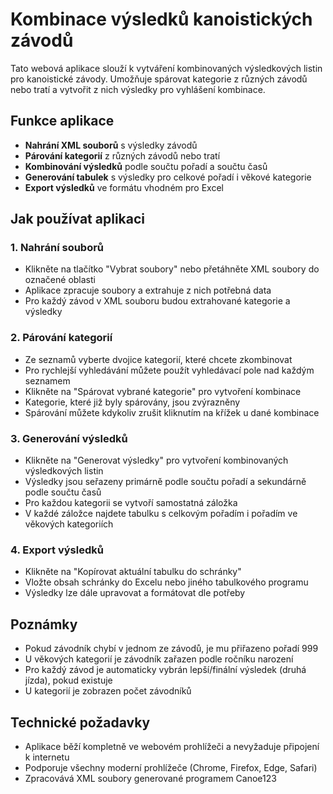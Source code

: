 # Kombinace výsledků kanoistických závodů

Tato webová aplikace slouží k vytváření kombinovaných výsledkových listin pro kanoistické závody. Umožňuje spárovat kategorie z různých závodů nebo tratí a vytvořit z nich výsledky pro vyhlášení kombinace.

## Funkce aplikace

- **Nahrání XML souborů** s výsledky závodů
- **Párování kategorií** z různých závodů nebo tratí
- **Kombinování výsledků** podle součtu pořadí a součtu časů
- **Generování tabulek** s výsledky pro celkové pořadí i věkové kategorie
- **Export výsledků** ve formátu vhodném pro Excel

## Jak používat aplikaci

### 1. Nahrání souborů
- Klikněte na tlačítko "Vybrat soubory" nebo přetáhněte XML soubory do označené oblasti
- Aplikace zpracuje soubory a extrahuje z nich potřebná data
- Pro každý závod v XML souboru budou extrahované kategorie a výsledky

### 2. Párování kategorií
- Ze seznamů vyberte dvojice kategorií, které chcete zkombinovat
- Pro rychlejší vyhledávání můžete použít vyhledávací pole nad každým seznamem
- Klikněte na "Spárovat vybrané kategorie" pro vytvoření kombinace
- Kategorie, které již byly spárovány, jsou zvýrazněny
- Spárování můžete kdykoliv zrušit kliknutím na křížek u dané kombinace

### 3. Generování výsledků
- Klikněte na "Generovat výsledky" pro vytvoření kombinovaných výsledkových listin
- Výsledky jsou seřazeny primárně podle součtu pořadí a sekundárně podle součtu časů
- Pro každou kategorii se vytvoří samostatná záložka
- V každé záložce najdete tabulku s celkovým pořadím i pořadím ve věkových kategoriích

### 4. Export výsledků
- Klikněte na "Kopírovat aktuální tabulku do schránky"
- Vložte obsah schránky do Excelu nebo jiného tabulkového programu
- Výsledky lze dále upravovat a formátovat dle potřeby

## Poznámky

- Pokud závodník chybí v jednom ze závodů, je mu přiřazeno pořadí 999
- U věkových kategorií je závodník zařazen podle ročníku narození
- Pro každý závod je automaticky vybrán lepší/finální výsledek (druhá jízda), pokud existuje
- U kategorií je zobrazen počet závodníků

## Technické požadavky

- Aplikace běží kompletně ve webovém prohlížeči a nevyžaduje připojení k internetu
- Podporuje všechny moderní prohlížeče (Chrome, Firefox, Edge, Safari)
- Zpracovává XML soubory generované programem Canoe123